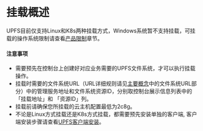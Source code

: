 # 挂载概述
UPFS目前仅支持Linux和K8s两种挂载方式，Windows系统暂不支持挂载，可挂载的操作系统限制请查看[产品限制](/upfs/upfs_manual_instruction/limit)章节。

#### 注意事项
* 需要预先在控制台上创建好对应业务需要的UPFS文件系统，才可以执行挂载操作。
* 挂载时需要的文件系统URL（URL详细规则请见[主要概念](/upfs/upfs_manual_instruction/concept)中的文件系统URL部分）中的管理服务地址和文件系统资源ID，分别取控制台展示信息列表中的「挂载地址」和 「资源ID」列。
* 挂载前请确保您所挂载的云主机配置最低为2c8g。
* 不论是Linux方式挂载还是K8s方式挂载，都需要预先安装单独的客户端, 客户端安装步骤请查看[UPFS客户端安装](/upfs/upfs_guide/client_install.md)。
